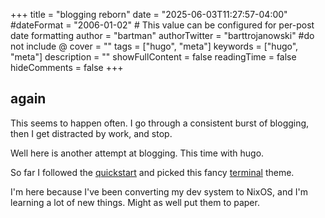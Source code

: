 +++
title = "blogging reborn"
date = "2025-06-03T11:27:57-04:00"
#dateFormat = "2006-01-02" # This value can be configured for per-post date formatting
author = "bartman"
authorTwitter = "barttrojanowski" #do not include @
cover = ""
tags = ["hugo", "meta"]
keywords = ["hugo", "meta"]
description = ""
showFullContent = false
readingTime = false
hideComments = false
+++

## again

This seems to happen often.  I go through a consistent burst of blogging, then I get
distracted by work, and stop.

Well here is another attempt at blogging.  This time with hugo.

<!--more-->

So far I followed the [quickstart](https://gohugo.io/getting-started/quick-start/)
and picked this fancy [terminal](https://github.com/panr/hugo-theme-terminal) theme.

I'm here because I've been converting my dev system to NixOS, and I'm learning a lot
of new things.  Might as well put them to paper.
